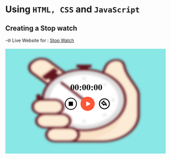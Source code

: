 # Using ```HTML, CSS``` and ```JavaScript```
## Creating a Stop watch
-🌐 Live Website for : [Stop Watch](https://mizaan-hub.github.io/Stop-Watch/)<br><br>
<img src="images/website.png">
